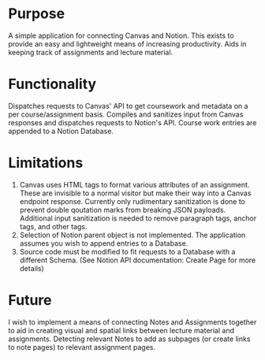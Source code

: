 # Purpose
A simple application for connecting Canvas and Notion. This exists to provide an easy and lightweight means of increasing productivity. Aids in keeping track of assignments and lecture material.  
# Functionality
Dispatches requests to Canvas' API to get coursework and metadata on a per course/assignment basis. 
Compiles and sanitizes input from Canvas responses and dispatches requests to Notion's API. Course work entries are appended to a Notion Database. 
# Limitations
1. Canvas uses HTML tags to format various attributes of an assignment. These are invisible to a normal visitor but make their way into a Canvas endpoint response. Currently only rudimentary sanitization is done to prevent double qoutation marks from breaking JSON payloads. Additional input sanitization is needed to remove paragraph tags, anchor tags, and other tags.
2. Selection of Notion parent object is not implemented. The application assumes you wish to append entries to a Database.
3. Source code must be modified to fit requests to a Database with a different Schema. (See Notion API documentation: Create Page for more details)
# Future 
I wish to implement a means of connecting Notes and Assignments together to aid in creating visual and spatial links between lecture material and assignments. Detecting relevant Notes to add as subpages (or create links to note pages) to relevant assignment pages.
